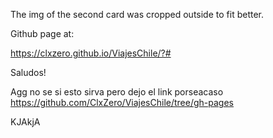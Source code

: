 The img of the second card was cropped outside to fit better.

Github page at:

https://clxzero.github.io/ViajesChile/?#


Saludos!

Agg no se si esto sirva pero dejo el link porseacaso https://github.com/ClxZero/ViajesChile/tree/gh-pages

KJAkjA